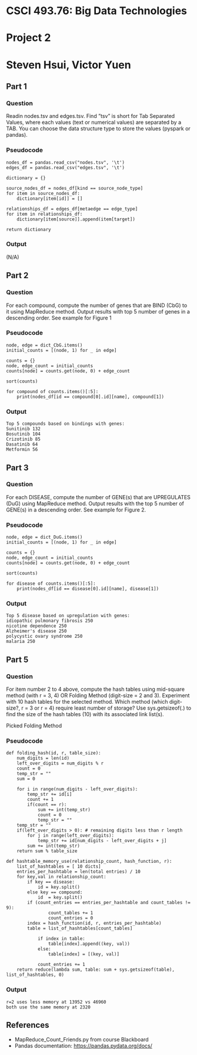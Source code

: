 # CSCI 493.76: Big Data Technologies

# Project 2

# Steven Hsui, Victor Yuen

## Part 1

### Question

Readin nodes.tsv and edges.tsv. Find ”tsv” is short for Tab Separated Values, where each values (text or numerical values) are separated by a TAB. You can choose the data structure type to store the values (pyspark or pandas).

### Pseudocode

```
nodes_df = pandas.read_csv("nodes.tsv", '\t')
edges_df = pandas.read_csv("edges.tsv", '\t')

dictionary = {}

source_nodes_df = nodes_df[kind == source_node_type]
for item in source_nodes_df:
    dictionary[item[id]] = []

relationships_df = edges_df[metaedge == edge_type]
for item in relationships_df:
    dictionary[item[source]].append(item[target])

return dictionary
```

### Output

(N/A)

## Part 2

### Question

For each compound, compute the number of genes that are BIND (CbG) to it using MapReduce method. Output results with top 5 number of genes in a descending order. See example for Figure 1

### Pseudocode

```
node, edge = dict_CbG.items()
initial_counts = [(node, 1) for _ in edge]

counts = {}
node, edge_count = initial_counts
counts[node] = counts.get(node, 0) + edge_count

sort(counts)

for compound of counts.items()[:5]:
    print(nodes_df[id == compound[0].id][name], compound[1])
```

### Output

```
Top 5 compounds based on bindings with genes:
Sunitinib 132
Bosutinib 104
Crizotinib 85
Dasatinib 64
Metformin 56
```

## Part 3

### Question

For each DISEASE, compute the number of GENE(s) that are UPREGULATES (DuG) using MapReduce method. Output results with the top 5 number of GENE(s) in a descending order. See example for Figure 2.

### Pseudocode

```
node, edge = dict_DuG.items()
initial_counts = [(node, 1) for _ in edge]

counts = {}
node, edge_count = initial_counts
counts[node] = counts.get(node, 0) + edge_count

sort(counts)

for disease of counts.items()[:5]:
    print(nodes_df[id == disease[0].id][name], disease[1])
```

### Output

```
Top 5 disease based on upregulation with genes:
idiopathic pulmonary fibrosis 250
nicotine dependence 250
Alzheimer's disease 250
polycystic ovary syndrome 250
malaria 250
```

## Part 5

### Question

For item number 2 to 4 above, compute the hash tables using mid-square method (with r = 3, 4) OR Folding Method (digit-size = 2 and 3). Experiment with 10 hash tables for the selected method. Which method (which digit-size?, r = 3 or r = 4) require least number of storage? Use sys.getsizeof(.) to find the size of the hash tables (10) with its associated link list(s).

Picked Folding Method

### Pseudocode

```
def folding_hash(id, r, table_size):
    num_digits = len(id)
    left_over_digits = num_digits % r
    count = 0
    temp_str = ""
    sum = 0

    for i in range(num_digits - left_over_digits):
        temp_str += id[i]
        count += 1
        if(count == r):
            sum += int(temp_str)
            count = 0
            temp_str = ""
    temp_str = ""
    if(left_over_digits > 0): # remaining digits less than r length
        for j in range(left_over_digits):
            temp_str += id[num_digits - left_over_digits + j]
        sum += int(temp_str)
    return sum % table_size

def hashtable_memory_use(relationship_count, hash_function, r):
    list_of_hashtables = [ 10 dicts]
    entries_per_hashtable = len(total entries) / 10
    for key,val in relationship_count:
        if key == disease:
            id = key.split()
        else key == compound:
            id  = key.split()
        if (count_entries == entries_per_hashtable and count_tables != 9):
                count_tables += 1
                count_entries = 0
        index = hash_function(id, r, entries_per_hashtable)
        table = list_of_hashtables[count_tables]

            if index in table:
                table[index].append((key, val))
            else:
                table[index] = [(key, val)]

            count_entries += 1
    return reduce(lambda sum, table: sum + sys.getsizeof(table), list_of_hashtables, 0)
```

### Output

```
r=2 uses less memory at 13952 vs 46960
both use the same memory at 2320

```

## References

- MapReduce_Count_Friends.py from course Blackboard
- Pandas documentation: https://pandas.pydata.org/docs/
